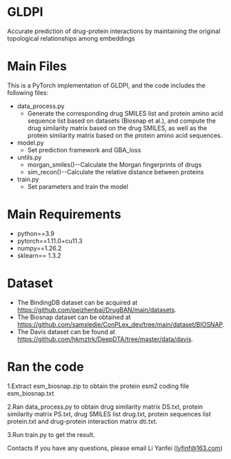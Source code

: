 # GLDPI
Accurate prediction of drug-protein interactions by maintaining the original topological relationships among embeddings 

# Main Files
This is a PyTorch implementation of GLDPI, and the code includes the following files:

* data_process.py
    - Generate the corresponding drug SMILES list and protein amino acid sequence list based on datasets (Biosnap et al.), and compute the drug similarity matrix based on the drug SMILES, as well as the protein similarity matrix based on the protein amino acid sequences.
*  model.py
    - Set prediction framework and GBA_loss
*  untils.py
    - morgan_smiles()--Calculate the Morgan fingerprints of drugs
    - sim_recon()--Calculate the relative distance between proteins
*  train.py
    - Set parameters and train the model

# Main Requirements

* python==3.9 
* pytorch==1.11.0+cu11.3
* numpy==1.26.2
* sklearn== 1.3.2


# Dataset

* The BindingDB dataset can be acquired at https://github.com/peizhenbai/DrugBAN/main/datasets.
* The Biosnap dataset can be obtained at https://github.com/samsledje/ConPLex_dev/tree/main/dataset/BIOSNAP.
* The Davis dataset can be found at https://github.com/hkmztrk/DeepDTA/tree/master/data/davis.

# Ran the code

1.Extract esm_biosnap.zip to obtain the protein esm2 coding file  esm_biosnap.txt

2.Ran data_process.py to obtain drug similarity matrix DS.txt, protein similarity matrix PS.txt, drug SMILES list drug.txt, protein sequences list protein.txt and drug-protein interaction matrix dti.txt.

3.Run train.py to get the result.

Contacts
If you have any questions, please email Li Yanfei (lyfinf@163.com)
